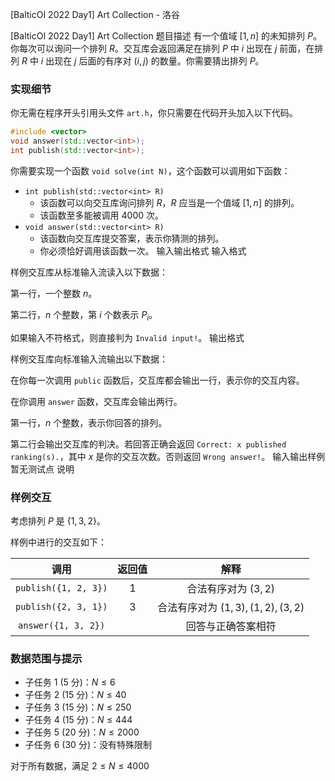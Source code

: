 



[BalticOI 2022 Day1] Art Collection - 洛谷














[BalticOI 2022 Day1] Art Collection
题目描述
有一个值域 $[1,n]$ 的未知排列 $P$。你每次可以询问一个排列 $R$。交互库会返回满足在排列 $P$ 中 $i$ 出现在 $j$ 前面，在排列 $R$ 中 $i$ 出现在 $j$ 后面的有序对 $(i,j)$ 的数量。你需要猜出排列 $P$。

### 实现细节

你无需在程序开头引用头文件 `art.h`，你只需要在代码开头加入以下代码。

```cpp
#include <vector>
void answer(std::vector<int>);
int publish(std::vector<int>);
```

你需要实现一个函数 `void solve(int N)`，这个函数可以调用如下函数：

- `int publish(std::vector<int> R)`
    - 该函数可以向交互库询问排列 $R$，$R$ 应当是一个值域 $[1,n]$ 的排列。
    - 该函数至多能被调用 $4000$ 次。
- `void answer(std::vector<int> R)`
    - 该函数向交互库提交答案，表示你猜测的排列。
    - 你必须恰好调用该函数一次。
输入输出格式
输入格式

样例交互库从标准输入流读入以下数据：

第一行，一个整数 $n$。

第二行，$n$ 个整数，第 $i$ 个数表示 $P_i$。

如果输入不符格式，则直接判为 `Invalid input!`。
输出格式

样例交互库向标准输入流输出以下数据：

在你每一次调用 `public` 函数后，交互库都会输出一行，表示你的交互内容。

在你调用 `answer` 函数，交互库会输出两行。

第一行，$n$ 个整数，表示你回答的排列。

第二行会输出交互库的判决。若回答正确会返回 `Correct: x published ranking(s).`，其中 $x$ 是你的交互次数。否则返回 `Wrong answer!`。
输入输出样例
暂无测试点
说明
### 样例交互

考虑排列 $P$ 是 $\{1,3,2\}$。

样例中进行的交互如下：

|         调用         | 返回值 |               解释               |
| :------------------: | :----: | :------------------------------: |
| `publish({1, 2, 3})` |   1    |       合法有序对为 $(3,2)$       |
| `publish({2, 3, 1})` |   3    | 合法有序对为 $(1,3),(1,2),(3,2)$ |
| `answer({1, 3, 2})`  |        |        回答与正确答案相符        |

### 数据范围与提示

- 子任务 $1$ ($5$ 分)：$N \leq 6$
- 子任务 $2$ ($15$ 分)：$N \leq 40$
- 子任务 $3$ ($15$ 分)：$N \leq 250$
- 子任务 $4$ ($15$ 分)：$N \leq 444$
- 子任务 $5$ ($20$ 分)：$N \leq 2000$
- 子任务 $6$ ($30$ 分)：没有特殊限制

对于所有数据，满足 $2\leq N \leq 4000$






